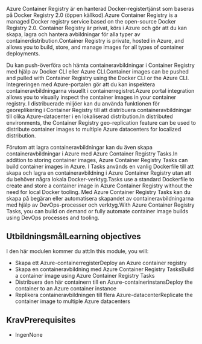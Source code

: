 <span data-ttu-id="bec2c-101">Azure Container Registry är en hanterad Docker-registertjänst som baseras på Docker Registry 2.0 (öppen källkod).</span><span class="sxs-lookup"><span data-stu-id="bec2c-101">Azure Container Registry is a managed Docker registry service based on the open-source Docker Registry 2.0.</span></span> <span data-ttu-id="bec2c-102">Container Registry är privat, körs i Azure och gör att du kan skapa, lagra och hantera avbildningar för alla typer av containerdistribution.</span><span class="sxs-lookup"><span data-stu-id="bec2c-102">Container Registry is private, hosted in Azure, and allows you to build, store, and manage images for all types of container deployments.</span></span>

<span data-ttu-id="bec2c-103">Du kan push-överföra och hämta containeravbildningar i Container Registry med hjälp av Docker CLI eller Azure CLI.</span><span class="sxs-lookup"><span data-stu-id="bec2c-103">Container images can be pushed and pulled with Container Registry using the Docker CLI or the Azure CLI.</span></span> <span data-ttu-id="bec2c-104">Integreringen med Azure-portalen gör att du kan inspektera containeravbildningarna visuellt i containerregistret.</span><span class="sxs-lookup"><span data-stu-id="bec2c-104">Azure portal integration allows you to visually inspect the container images in your container registry.</span></span> <span data-ttu-id="bec2c-105">I distribuerade miljöer kan du använda funktionen för georeplikering i Container Registry till att distribuera containeravbildningar till olika Azure-datacenter i en lokaliserad distribution.</span><span class="sxs-lookup"><span data-stu-id="bec2c-105">In distributed environments, the Container Registry geo-replication feature can be used to distribute container images to multiple Azure datacenters for localized distribution.</span></span>

<span data-ttu-id="bec2c-106">Förutom att lagra containeravbildningar kan du även skapa containeravbildningar i Azure med Azure Container Registry Tasks.</span><span class="sxs-lookup"><span data-stu-id="bec2c-106">In addition to storing container images, Azure Container Registry Tasks can build container images in Azure.</span></span> <span data-ttu-id="bec2c-107">I Tasks används en vanlig Dockerfile till att skapa och lagra en containeravbildning i Azure Container Registry utan att du behöver några lokala Docker-verktyg.</span><span class="sxs-lookup"><span data-stu-id="bec2c-107">Tasks use a standard Dockerfile to create and store a container image in Azure Container Registry without the need for local Docker tooling.</span></span> <span data-ttu-id="bec2c-108">Med Azure Container Registry Tasks kan du skapa på begäran eller automatisera skapandet av containeravbildningarna med hjälp av DevOps-processer och verktyg.</span><span class="sxs-lookup"><span data-stu-id="bec2c-108">With Azure Container Registry Tasks, you can build on demand or fully automate container image builds using DevOps processes and tooling.</span></span>

## <a name="learning-objectives"></a><span data-ttu-id="bec2c-109">Utbildningsmål</span><span class="sxs-lookup"><span data-stu-id="bec2c-109">Learning objectives</span></span>

<span data-ttu-id="bec2c-110">I den här modulen kommer du att:</span><span class="sxs-lookup"><span data-stu-id="bec2c-110">In this module, you will:</span></span>

- <span data-ttu-id="bec2c-111">Skapa ett Azure-containerregister</span><span class="sxs-lookup"><span data-stu-id="bec2c-111">Deploy an Azure container registry</span></span>
- <span data-ttu-id="bec2c-112">Skapa en containeravbildning med Azure Container Registry Tasks</span><span class="sxs-lookup"><span data-stu-id="bec2c-112">Build a container image using Azure Container Registry Tasks</span></span>
- <span data-ttu-id="bec2c-113">Distribuera den här containern till en Azure-containerinstans</span><span class="sxs-lookup"><span data-stu-id="bec2c-113">Deploy the container to an Azure container instance</span></span>
- <span data-ttu-id="bec2c-114">Replikera containeravbildningen till flera Azure-datacenter</span><span class="sxs-lookup"><span data-stu-id="bec2c-114">Replicate the container image to multiple Azure datacenters</span></span>

## <a name="prerequisites"></a><span data-ttu-id="bec2c-115">Krav</span><span class="sxs-lookup"><span data-stu-id="bec2c-115">Prerequisites</span></span>  

- <span data-ttu-id="bec2c-116">Ingen</span><span class="sxs-lookup"><span data-stu-id="bec2c-116">None</span></span>